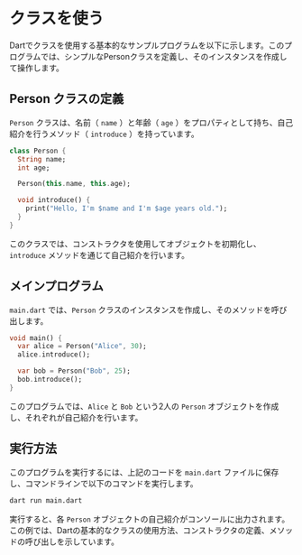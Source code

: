 # クラスを使う

Dartでクラスを使用する基本的なサンプルプログラムを以下に示します。このプログラムでは、シンプルなPersonクラスを定義し、そのインスタンスを作成して操作します。

## Person クラスの定義
`Person` クラスは、名前（ `name` ）と年齢（ `age` ）をプロパティとして持ち、自己紹介を行うメソッド（ `introduce` ）を持っています。

```dart
class Person {
  String name;
  int age;

  Person(this.name, this.age);

  void introduce() {
    print("Hello, I'm $name and I'm $age years old.");
  }
}
```
このクラスでは、コンストラクタを使用してオブジェクトを初期化し、`introduce` メソッドを通じて自己紹介を行います。

## メインプログラム
`main.dart` では、`Person` クラスのインスタンスを作成し、そのメソッドを呼び出します。
```dart
void main() {
  var alice = Person("Alice", 30);
  alice.introduce();

  var bob = Person("Bob", 25);
  bob.introduce();
}
```

このプログラムでは、`Alice` と `Bob` という2人の `Person` オブジェクトを作成し、それぞれが自己紹介を行います。

## 実行方法
このプログラムを実行するには、上記のコードを `main.dart` ファイルに保存し、コマンドラインで以下のコマンドを実行します。

```bash
dart run main.dart
```
実行すると、各 `Person` オブジェクトの自己紹介がコンソールに出力されます。この例では、Dartの基本的なクラスの使用方法、コンストラクタの定義、メソッドの呼び出しを示しています。

